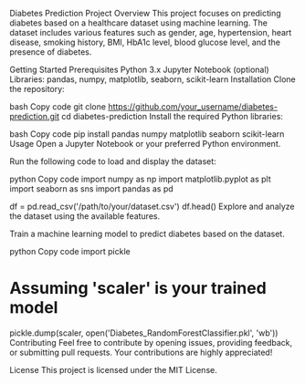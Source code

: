 Diabetes Prediction Project
Overview
This project focuses on predicting diabetes based on a healthcare dataset using machine learning. The dataset includes various features such as gender, age, hypertension, heart disease, smoking history, BMI, HbA1c level, blood glucose level, and the presence of diabetes.

Getting Started
Prerequisites
Python 3.x
Jupyter Notebook (optional)
Libraries: pandas, numpy, matplotlib, seaborn, scikit-learn
Installation
Clone the repository:

bash
Copy code
git clone https://github.com/your_username/diabetes-prediction.git
cd diabetes-prediction
Install the required Python libraries:

bash
Copy code
pip install pandas numpy matplotlib seaborn scikit-learn
Usage
Open a Jupyter Notebook or your preferred Python environment.

Run the following code to load and display the dataset:

python
Copy code
import numpy as np
import matplotlib.pyplot as plt
import seaborn as sns
import pandas as pd

df = pd.read_csv('/path/to/your/dataset.csv')
df.head()
Explore and analyze the dataset using the available features.

Train a machine learning model to predict diabetes based on the dataset.

python
Copy code
import pickle

# Assuming 'scaler' is your trained model
pickle.dump(scaler, open('Diabetes_RandomForestClassifier.pkl', 'wb'))
Contributing
Feel free to contribute by opening issues, providing feedback, or submitting pull requests. Your contributions are highly appreciated!

License
This project is licensed under the MIT License.
